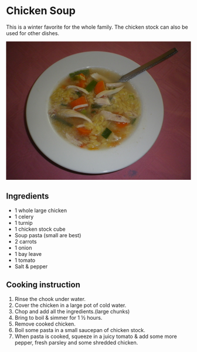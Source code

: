 # Chicken Soup

This is a winter favorite for the whole family.  The chicken stock can also be used for other dishes.

![Chicken Soup](images/chicken-soup.jpg)

## Ingredients
- 1 whole large chicken
- 1 celery
- 1 turnip
- 1 chicken stock cube
- Soup pasta (small are best)
- 2 carrots
- 1 onion
- 1 bay leave
- 1 tomato
- Salt & pepper

## Cooking instruction
1. Rinse the chook under water.
2. Cover the chicken in a large pot of cold water.
3. Chop and add all the ingredients.(large chunks)
4. Bring to boil & simmer for 1 ½ hours.
5. Remove cooked chicken.
6. Boil some pasta in a small saucepan of chicken stock.
7. When pasta is cooked, squeeze in a juicy tomato & add some more pepper, fresh parsley and some shredded chicken. 
